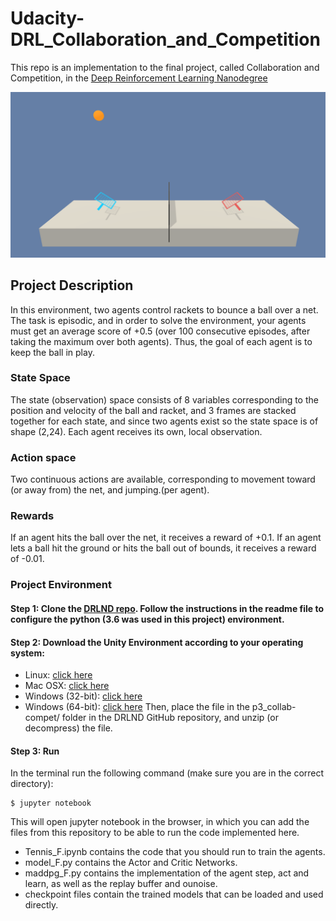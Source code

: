 # Udacity-DRL_Collaboration_and_Competition
This repo is an implementation to the final project, called Collaboration and Competition, in the [Deep Reinforcement Learning Nanodegree](https://www.udacity.com/course/deep-reinforcement-learning-nanodegree--nd893)
<p align="center"><img src=tennis.png></p>

## Project Description 
In this environment, two agents control rackets to bounce a ball over a net. The task is episodic, and in order to solve the environment, your agents must get an average score of +0.5 (over 100 consecutive episodes, after taking the maximum over both agents). Thus, the goal of each agent is to keep the ball in play.

### State Space
The state (observation) space consists of 8 variables corresponding to the position and velocity of the ball and racket, and 3 frames are stacked together for each state, and since two agents exist so the state space is of shape (2,24). Each agent receives its own, local observation.

### Action space
Two continuous actions are available, corresponding to movement toward (or away from) the net, and jumping.(per agent).

### Rewards
If an agent hits the ball over the net, it receives a reward of +0.1. If an agent lets a ball hit the ground or hits the ball out of bounds, it receives a reward of -0.01. 

### Project Environment
#### Step 1: Clone the [DRLND repo](https://github.com/udacity/deep-reinforcement-learning). Follow the instructions in the readme file to configure the python (3.6 was used in this project) environment.
#### Step 2: Download the Unity Environment according to your operating system:
- Linux: [click here](https://s3-us-west-1.amazonaws.com/udacity-drlnd/P3/Tennis/Tennis_Linux.zip)
- Mac OSX: [click here](https://s3-us-west-1.amazonaws.com/udacity-drlnd/P3/Tennis/Tennis.app.zip)
- Windows (32-bit): [click here](https://s3-us-west-1.amazonaws.com/udacity-drlnd/P3/Tennis/Tennis_Windows_x86.zip)
- Windows (64-bit): [click here](https://s3-us-west-1.amazonaws.com/udacity-drlnd/P3/Tennis/Tennis_Windows_x86_64.zip)
Then, place the file in the p3_collab-compet/ folder in the DRLND GitHub repository, and unzip (or decompress) the file.

#### Step 3: Run
In the terminal run the following command (make sure you are in the correct directory):
```shell
$ jupyter notebook
```
This will open jupyter notebook in the browser, in which you can add the files from this repository to be able to run the code implemented here. 
- Tennis_F.ipynb contains the code that you should run to train the agents.
- model_F.py contains the Actor and Critic Networks.
- maddpg_F.py contains the implementation of the agent step, act and learn, as well as the replay buffer and ounoise.
- checkpoint files contain the trained models that can be loaded and used directly.
